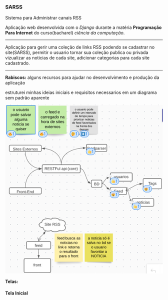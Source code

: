 ### **SARSS**
Sistema para Administrar canais RSS

Aplicação web desenvolvida com o *Django*  durante a matéria **Programação Para Internet** do curso(bacharel) *ciência da computação*.


------------

Aplicação para gerir uma coleção de links RSS podendo se cadastrar no site(SARSS), permitir o usuario tornar sua coleção publica ou privada vizualizar as noticias de cada site, adicionar categorias para cada site cadastrado.


------------
**Rabiscos:**
alguns recursos para ajudar no desenvolvimento e produção da aplicação

estruturei minhas ideias iniciais e requisitos necessarios em um diagrama sem padrão aparente

![diagrama](/SARRS%20auxili.jpeg)


**Telas:**
#### Tela Inicial
